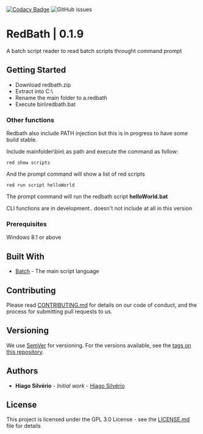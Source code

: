 [![Codacy Badge](https://api.codacy.com/project/badge/Grade/323eaa7b39a84234a311d5023650c3a0)](https://www.codacy.com/manual/hiago.silverioest/redbath?utm_source=github.com&amp;utm_medium=referral&amp;utm_content=hiagosilverio/redbath&amp;utm_campaign=Badge_Grade)
![GitHub issues](https://img.shields.io/github/issues-raw/hiagosilverio/redbath) 

# RedBath | 0.1.9

A batch script reader to read batch scripts throught command prompt

## Getting Started

- Download redbath.zip
- Extract into C:\
- Rename the main folder to a.redbath
- Execute bin\redbath.bat 

### Other functions

Redbath also include PATH injection but this is in progress to have some build stable.

Include mainfolder\bin\ as path and execute the command as follow:

```
red show scripts
```
And the prompt command will show a list of red scripts

```
red run script helloWorld
```
The prompt command will run the redbath script **helloWorld.bat**

CLI functions are in development.. doesn't not include at all in this version

### Prerequisites

Windows 8.1 or above

## Built With

* [Batch](https://docs.microsoft.com/pt-br/windows-server/administration/windows-commands/windows-commands) - The main script language

## Contributing

Please read [CONTRIBUTING.md](https://gist.github.com/hiagosilverio/b24679402957c63ec426) for details on our code of conduct, and the process for submitting pull requests to us.

## Versioning

We use [SemVer](http://semver.org/) for versioning. For the versions available, see the [tags on this repository](https://github.com/hiagosilverio/redbath/tags). 

## Authors

* **Hiago Silvério** - *Initial work* - [Hiago Silvério](https://github.com/hiagosilverio)

## License

This project is licensed under the GPL 3.0 License - see the [LICENSE.md](LICENSE.md) file for details




